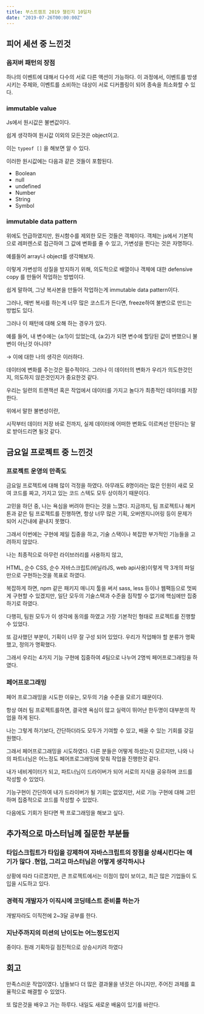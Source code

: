 ```yaml
---
title: 부스트캠프 2019 챌린지 10일차
date: "2019-07-26T00:00:00Z"
---
```


## 피어 세션 중 느낀것

### 옵저버 패턴의 장점

하나의 이벤트에 대해서 다수의 서로 다른 액션이 가능하다. 이 과정에서, 이벤트를 방생시키는 주체와, 이벤트를 소비하는 대상이 서로 디커플링이 되어 종속을 최소화할 수 있다.

### immutable value

Js에서 원시값은 불변값이다.

쉽게 생각하여 원시값 이외의 모든것은 object이고.

이는 `typeof []` 을 해보면 알 수 있다.

이러한 원시값에는 다음과 같은 것들이 포함된다.

- Boolean
- null
- undefined
- Number
- String
- Symbol

### immutable data pattern

위에도 언급하였지만, 원시함수를 제외한 모든 것들은 객체이다. 객체는 js에서 기본적으로 레퍼렌스로 접근하여 그 값에 변화를 줄 수 있고, 가변성을 띈다는 것은 자명하다.

예를들어 array나 object를 생각해보자.

이렇게 가변성의 성질을 방지하기 위해, 의도적으로 배열이나 객체에 대한 defensive copy 를 만들어 작업하는 방법이다.

쉽게 말하여, 그냥 복사본을 만들어 작업하는게 immutable data pattern이다.

그러나, 매번 복사를 하는게 너무 많은 코스트가 든다면, freeze하여 불변으로 만드는 방법도 있다.

그러나 이 패턴에 대해 오해 하는 경우가 있다.

예를 들어, 내 변수에는 {a:1}이 있었는데, {a:2}가 되면 변수에 할당된 값이 변했으니 불변이 아닌것 아니야?

→ 이에 대한 나의 생각은 이러하다.

데이터에 변화를 주는것은 필수적이다. 그러나 이 데이터의 변화가 우리가 의도한것인지, 의도하지 않은것인지가 중요한것 같다.

우리는 일련의 트랜잭션 혹은 작업에서 데이터를 가지고 놀다가 최종적인 데이터를 저장한다.

위에서 말한 불변성이란,

시작부터 데이터 저장 바로 전까지, 실제 데이터에 어떠한 변화도 이르켜선 안된다는 말로 받아드리면 될것 같다.

## 금요일 프로젝트 중 느낀것

### 프로젝트 운영의 만족도

금요일 프로젝트에 대해 많이 걱정을 하였다. 아무래도 8명이라는 많은 인원이 새로 모여 코드를 짜고, 가지고 있는 코드 스텍도 모두 상이하기 때문이다.

고민을 하던 중, 나는 욕심을 버려야 한다는 것을 느꼈다. 지금까지, 팀 프로젝트나 해커톤과 같은 팀 프로젝트를 진행하면, 항상 너무 많은 기획, 오버엔지니어링 등이 문제가 되어 시간내에 끝내지 못했다.

그래서 이번에는 구현에 제일 집중을 하고, 기술 스택이나 복잡한 부가적인 기능들을 고려하지 않았다.

나는 최종적으로 아무런 라이브러리를 사용하지 않고,

HTML, 순수 CSS, 순수 자바스크립트(바닐라JS, web api사용)이렇게 딱 3개의 파일만으로 구현하는것을 목표로 하였다.

복잡하게 하면, npm 같은 패키지 매니지 툴을 써서 sass, less 등이나 웹팩등으로 멋찌게 구현할 수 있겠지만, 일단 모두의 기술스택과 수준을 짐작할 수 없기에 핵심에만 집중하기로 하였다.

다행히, 팀원 모두가 이 생각에 동의를 하였고 가장 기본적인 형태로 프로젝트를 진행할 수 있었다.

또 감사했던 부분이, 기획이 너무 잘 구성 되어 있었다. 우리가 작업해야 할 분류가 명확했고, 정의가 명확했다.

그래서 우리는 4가지 기능 구현에 집중하여 4팀으로 나누어 2명씩 페어프로그래밍을 하였다.

### 페어프로그래밍

페어 프로그래밍을 시도한 이유는, 모두의 기술 수준을 모르기 떄문이다.

항상 여러 팀 프로젝트를하면, 결국엔 욕심이 많고 실력이 뛰어난 한두명이 대부분의 작업을 하게 된다.

나는 그렇게 하기보다, 간단하더라도 모두가 기여할 수 있고, 배울 수 있는 기회를 갖길 원했다.

그래서 페어프로그래밍을 시도하였다. 다른 분들은 어떻게 하셨는지 모르지만, 나와 나의 파트너님은 어느정도 페어프로그래밍에 맞춰 작업을 진행한것 같다.

내가 네비게이터가 되고, 파트너님이 드라이버가 되어 서로의 지식을 공유하며 코드를 작성할 수 있었다.

기능구현이 간단하여 내가 드라이버가 될 기회는 없었지만, 서로 기능 구현에 대해 고민하며 집중적으로 코드를 작성할 수 있었다.

다음에도 기회가 된다면 짝 프로그래밍을 해보고 싶다.

## 추가적으로 마스터님께 질문한 부분들

### 타입스크립트가 타입을 강제하여 자바스크립트의 장점을 상쇄시킨다는 얘기가 많다 .현업, 그리고 마스터님은 어떻게 생각하시나

상황에 따라 다르겠지만, 큰 프로젝트에서는 이점이 많이 보이고, 최근 많은 기업들이 도입을 시도하고 있다.

### 경력직 개발자가 이직시에 코딩테스트 준비를 하는가

개발자라도 이직전에 2~3달 공부를 한다.

### 지난주까지의 미션의 난이도는 어느정도인지

중이다. 원래 기획하길 점진적으로 상승시키려 하였다

## 회고

만족스러운 작업이였다. 남들보다 더 많은 결과물을 낸것은 아니지만, 주어진 과제를 효율적으로 해결할 수 있었다.

또 많은것을 배우고 가는 하루다. 내일도 새로운 배움이 있기를 바란다.
